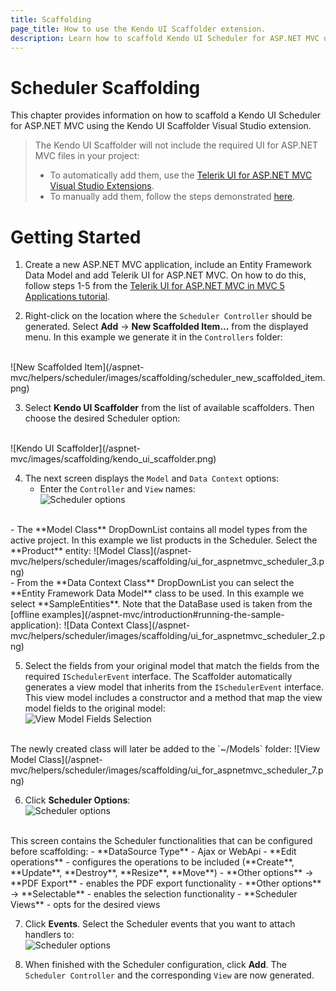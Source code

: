 ```yaml
---
title: Scaffolding
page_title: How to use the Kendo UI Scaffolder extension.
description: Learn how to scaffold Kendo UI Scheduler for ASP.NET MVC using the Kendo UI Scaffolder extension for Visual Studio.
---
```


# Scheduler Scaffolding

This chapter provides information on how to scaffold a Kendo UI Scheduler for ASP.NET MVC using the Kendo UI Scaffolder Visual Studio extension.

> The Kendo UI Scaffolder will not include the required UI for ASP.NET MVC files in your project:  
> - To automatically add them, use the [Telerik UI for ASP.NET MVC Visual Studio Extensions](/aspnet-mvc/vs-integration/introduction).  
> - To manually add them, follow the steps demonstrated [here](/aspnet-mvc/asp-net-mvc-5).

# Getting Started

1. Create a new ASP.NET MVC application, include an Entity Framework Data Model and add Telerik UI for ASP.NET MVC. On how to do this, follow steps 1-5 from the [Telerik UI for ASP.NET MVC in MVC 5 Applications tutorial](/aspnet-mvc/helpers/scheduler/ajax-editing#getting-started). 
 
2. Right-click on the location where the `Scheduler Controller` should be generated. Select **Add** -> **New Scaffolded Item...** from the displayed menu. In this example we generate it in the `Controllers` folder:
<br> 
![New Scaffolded Item](/aspnet-mvc/helpers/scheduler/images/scaffolding/scheduler_new_scaffolded_item.png)

3. Select **Kendo UI Scaffolder** from the list of available scaffolders. Then choose the desired Scheduler option:
<br>
![Kendo UI Scaffolder](/aspnet-mvc/images/scaffolding/kendo_ui_scaffolder.png)  

4. The next screen displays the `Model` and `Data Context` options:
    - Enter the `Controller` and `View` names:  
![Scheduler options](/aspnet-mvc/helpers/scheduler/images/scaffolding/ui_for_aspnetmvc_scheduler_1.png)
<br>
    - The **Model Class** DropDownList contains all model types from the active project. In this example we list products in the Scheduler. Select the **Product** entity:  
![Model Class](/aspnet-mvc/helpers/scheduler/images/scaffolding/ui_for_aspnetmvc_scheduler_3.png)
<br>
    - From the **Data Context Class** DropDownList you can select the **Entity Framework Data Model** class to be used. In this example we select **SampleEntities**. Note that the DataBase used is taken from the [offline examples](/aspnet-mvc/introduction#running-the-sample-application):  
![Data Context Class](/aspnet-mvc/helpers/scheduler/images/scaffolding/ui_for_aspnetmvc_scheduler_2.png)  

5. Select the fields from your original model that match the fields from the required `ISchedulerEvent` interface. The Scaffolder automatically generates a view model that inherits from the `ISchedulerEvent` interface. This view model includes a constructor and a method that map the view model fields to the original model:  
![View Model Fields Selection](/aspnet-mvc/helpers/scheduler/images/scaffolding/ui_for_aspnetmvc_scheduler_4.png)  
<br>
The newly created class will later be added to the `~/Models` folder:  
![View Model Class](/aspnet-mvc/helpers/scheduler/images/scaffolding/ui_for_aspnetmvc_scheduler_7.png)
  
6. Click **Scheduler Options**:  
![Scheduler options](/aspnet-mvc/helpers/scheduler/images/scaffolding/ui_for_aspnetmvc_scheduler_5.png)
<br>
This screen contains the Scheduler functionalities that can be configured before scaffolding:  
	- **DataSource Type** - Ajax or WebApi
	- **Edit operations** - configures the operations to be included (**Create**, **Update**, **Destroy**, **Resize**, **Move**)  
    - **Other options** -> **PDF Export** - enables the PDF export functionality
    - **Other options** -> **Selectable** - enables the selection functionality  
    - **Scheduler Views** - opts for the desired views 

7. Click **Events**. Select the Scheduler events that you want to attach handlers to:  
![Scheduler options](/aspnet-mvc/helpers/scheduler/images/scaffolding/ui_for_aspnetmvc_scheduler_6.png)  

8. When finished with the Scheduler configuration, click **Add**. The `Scheduler Controller` and the corresponding `View` are now generated.